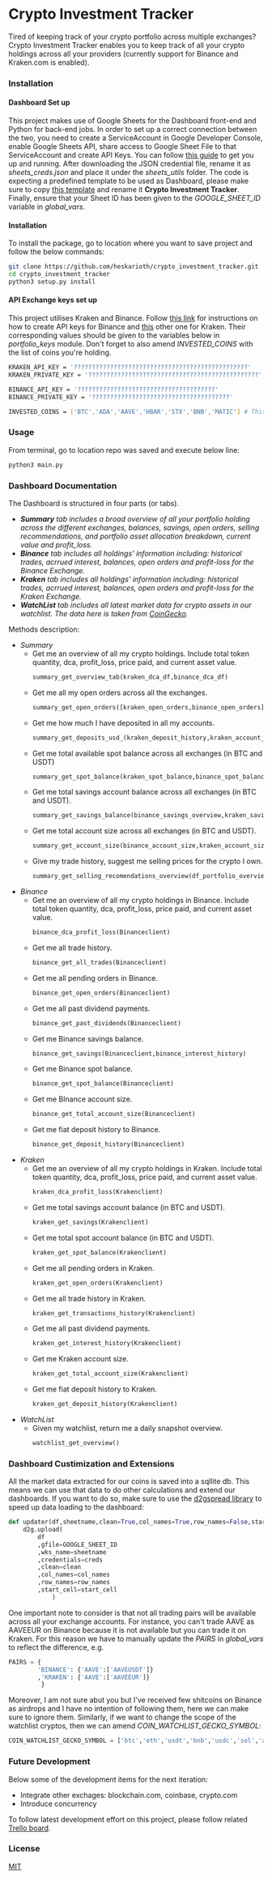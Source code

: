 # Crypto Investment Tracker

Tired of keeping track of your crypto portfolio across multiple exchanges? 
Crypto Investment Tracker enables you to keep track of all your crypto holdings across all your providers (currently support for Binance and Kraken.com is enabled). 


### Installation

#### Dashboard Set up
This project makes use of Google Sheets for the Dashboard front-end and Python for back-end jobs. In order to set up a correct connection between the two,
you need to create a ServiceAccount in Google Developer Console, enable Google Sheets API, share access to Google Sheet File to that ServiceAccount and create API Keys. You can follow [this guide](https://www.twilio.com/blog/2017/02/an-easy-way-to-read-and-write-to-a-google-spreadsheet-in-python.html) 
to get you up and running. After downloading the JSON credential file, rename it as <i>sheets_creds.json</i> and place it under the <i>sheets_utils</i> folder. The code is expecting a predefined template to be used as Dashboard, please make sure to copy [this template](https://docs.google.com/spreadsheets/d/1Cds4zfSrhxVSPzneG5EKlQXIj9lL2KfSlxH2d8kNWrc/edit?usp=sharing) 
and rename it <b>Crypto Investment Tracker</b>. Finally, ensure that your Sheet ID has been given to the <i>GOOGLE_SHEET_ID</i> variable in <i>global_vars</i>.

#### Installation
To install the package, go to location where you want to save project and follow the below commands:
```bash
git clone https://github.com/heskarioth/crypto_investment_tracker.git
cd crypto_investment_tracker
python3 setup.py install
```

#### API Exchange keys set up
This project utilises Kraken and Binance. Follow [this link](https://www.binance.com/en/support/faq/360002502072) for instructions on how to create API keys for Binance and [this](https://support.kraken.com/hc/en-us/articles/360000919966-How-to-generate-an-API-key-pair-) 
other one for Kraken. Their corresponding values should be given to the variables below in <i>portfolio_keys</i> module. Don't forget to also amend <i>INVESTED_COINS</i> with the list of coins you're holding.
```bash
KRAKEN_API_KEY = '????????????????????????????????????????????????'
KRAKEN_PRIVATE_KEY = '???????????????????????????????????????????????'

BINANCE_API_KEY = '??????????????????????????????????????'
BINANCE_PRIVATE_KEY = '??????????????????????????????????????'

INVESTED_COINS = ['BTC','ADA','AAVE','HBAR','STX','BNB','MATIC'] # This is the list of coins I have.
```

### Usage
From terminal, go to location repo was saved and execute below line:
```cmd
python3 main.py

```

### Dashboard Documentation

The Dashboard is structured in four parts (or tabs). 
- ***Summary** tab includes a broad overview of all your portfolio holding across the different exchanges, balances, savings, open orders, selling recommendations, and portfolio asset allocation breakdown, current value and profit_loss.*
- ***Binance** tab includes all holdings' information including: historical trades, acrrued interest, balances, open orders and profit-loss for the Binance Exchange.*
- ***Kraken** tab includes all holdings' information including: historical trades, acrrued interest, balances, open orders and profit-loss for the Kraken Exchange.*
- ***WatchList** tab includes all latest market data for crypto assets in our watchlist. The data here is taken from [CoinGecko](https://www.coingecko.com/en/api/documentation).*

Methods description:
- *Summary*
  - Get me an overview of all my crypto holdings. Include total token quantity, dca, profit_loss, price paid, and current asset value.
    ```python 
    summary_get_overview_tab(kraken_dca_df,binance_dca_df)
    ```
  - Get me all my open orders across all the exchanges.
    ```python 
    summary_get_open_orders([kraken_open_orders,binance_open_orders])
    ```  
  - Get me how much I have deposited in all my accounts.
    ```python
    summary_get_deposits_usd_(kraken_deposit_history,kraken_account_size,binance_deposit_history,binance_account_size)
    ```
  - Get me total available spot balance across all exchanges (in BTC and USDT)
    ```python
    summary_get_spot_balance(kraken_spot_balance,binance_spot_balance)
    ```
  - Get me total savings account balance across all exchanges (in BTC and USDT).
    ```python 
    summary_get_savings_balance(binance_savings_overview,kraken_savings_overview)
    ```
  - Get me total account size across all exchanges (in BTC and USDT).
    ```python 
    summary_get_account_size(binance_account_size,kraken_account_size)
    ```  
  - Give my trade history, suggest me selling prices for the crypto I own.
    ```python
    summary_get_selling_recomendations_overview(df_portfolio_overview)
    ```
- *Binance*
  - Get me an overview of all my crypto holdings in Binance. Include total token quantity, dca, profit_loss, price paid, and current asset value.
    ```python 
    binance_dca_profit_loss(Binanceclient)
    ```
  - Get me all trade history.
    ```python 
    binance_get_all_trades(Binanceclient)
    ```
  - Get me all pending orders in Binance.
    ```python 
    binance_get_open_orders(Binanceclient)
    ```
  - Get me all past dividend payments.
    ```python 
    binance_get_past_dividends(Binanceclient)
    ```
  - Get me Binance savings balance.
    ```python 
    binance_get_savings(Binanceclient,binance_interest_history)
    ```
  - Get me Binance spot balance.
    ```python 
    binance_get_spot_balance(Binanceclient)
    ```
  - Get me BInance account size.
    ```python 
    binance_get_total_account_size(Binanceclient)
    ```
  - Get me fiat deposit history to Binance.
    ```python
    binance_get_deposit_history(Binanceclient)
    ```
- *Kraken*
  - Get me an overview of all my crypto holdings in Kraken. Include total token quantity, dca, profit_loss, price paid, and current asset value.
    ```python
    kraken_dca_profit_loss(Krakenclient)
    ```
  - Get me total savings account balance (in BTC and USDT).
    ```python
    kraken_get_savings(Krakenclient)
    ```
  - Get me total spot account balance (in BTC and USDT).
    ```python
    kraken_get_spot_balance(Krakenclient)
    ```
  - Get me all pending orders in Kraken.
    ```python
    kraken_get_open_orders(Krakenclient)
    ```
  - Get me all trade history in Kraken.
    ```python
    kraken_get_transactions_history(Krakenclient)
    ```
  - Get me all past dividend payments.
    ```python
    kraken_get_interest_history(Krakenclient)
    ```
  - Get me Kraken account size.
    ```python
    kraken_get_total_account_size(Krakenclient)
    ```
  - Get me fiat deposit history to Kraken.
    ```python
    kraken_get_deposit_history(Krakenclient)
    ```  
- *WatchList*
  - Given my watchlist, return me a daily snapshot overview.
    ```python
    watchlist_get_overview()
    ```

### Dashboard Custimization and Extensions

All the market data extracted for our coins is saved into a sqllite db. This means we can use that data to do other calculations and extend our dashboards.
If you want to do so, make sure to use the [d2gspread library](https://df2gspread.readthedocs.io/en/latest/examples.html) to speed up data loading to the dashboard:
```python
def updater(df,sheetname,clean=True,col_names=True,row_names=False,start_cell='A1'): 
    d2g.upload(
        df
        ,gfile=GOOGLE_SHEET_ID
        ,wks_name=sheetname
        ,credentials=creds
        ,clean=clean
        ,col_names=col_names
        ,row_names=row_names
        ,start_cell=start_cell
            )
```
One important note to consider is that not all trading pairs will be available across all your exchange accounts. For instance, you can't trade AAVE as AAVEEUR on Binance because it is not available but you can trade it
on Kraken. For this reason we have to manually update the <i>PAIRS</i> in <i>global_vars</i> to reflect the difference, e.g.
```python
PAIRS = {
        'BINANCE': {'AAVE':['AAVEUSDT']}
        ,'KRAKEN': {'AAVE':['AAVEEUR']}
         }
```
Moreover, I am not sure abut you but I've received few shitcoins on Binance as airdrops and I have no intention of following them, here we can make sure to ignore them.
Similarly, if we want to change the scope of the watchlist cryptos, then we can amend <i>COIN_WATCHLIST_GECKO_SYMBOL</i>:
```python
COIN_WATCHLIST_GECKO_SYMBOL = ['btc','eth','usdt','bnb','usdc','sol','ada','dot','luna']
```

### Future Development
Below some of the development items for the next iteration:
- Integrate other exchages: blockchain.com, coinbase, crypto.com
- Introduce concurrency

To follow latest development effort on this project, please follow related [Trello board](https://trello.com/b/NA93gt0W/crypto-portfolio).
### License
[MIT](https://choosealicense.com/licenses/mit/)
